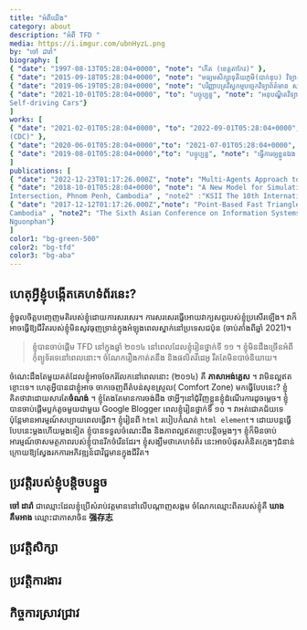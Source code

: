 ```yaml
---  
title: "អំពីយើង"  
category: about  
description: "អំពី TFD "  
media: https://i.imgur.com/ubnHyzL.png
by: "ចៅ ដារ៉ា"
biography: [
{ "date": "1997-08-13T05:28:04+0000", "note": "កើត (ខេត្តតាកែវ)" },
{ "date": "2015-09-18T05:28:04+0000", "note": "មធ្យមសិក្សាទុតិយភូមិ(បាក់ឌុប) វិទ្យាល័យច្បារអំពៅ"},
{ "date": "2019-06-19T05:28:04+0000", "note": "បរិញ្ញាបត្រវិស្វកម្មបច្ចេកវិទ្យាព័ត៌មាន សាកលវិទ្យាល័យភូមិន្ទភ្នំពេញ" , "note2":"ប្រធានបទស្រាវជ្រាវ Modelling and Simulation of Fluid Particles Inside a Room"},
{ "date": "2021-10-01T05:28:04+0000", "to": "បច្ចុប្បន្ន", "note": "អនុបណ្ឌិតវិទ្យាសាស្រ្តទិន្នន័យ សាកលវិទ្យាល័យនីហ្កាតា ជប៉ុន" , "note2":"ប្រធានបទស្រាវជ្រាវ Applying Multi-Agent Reinforcement Learning for Negotiation Tasks for
Self-driving Cars"}
]
works: [
{ "date": "2021-02-01T05:28:04+0000", "to": "2022-09-01T05:28:04+0000", "note": "Contracted System Developer, ក្រុមប្រឹក្សាអភិវឌ្ឍន៍កម្ពុជា
(CDC)" },
{ "date": "2020-06-01T05:28:04+0000","to": "2021-07-01T05:28:04+0000", "note": "អ្នកដឹកនាំគម្រោង, Inklusivity, ភ្នំពេញ"},
{ "date": "2019-08-01T05:28:04+0000","to": "បច្ចុប្បន្ន", "note": "ធ្វើការឲ្យខ្លួនឯង (Freelance)" },
]
publications: [
{ "date": "2022-12-23T01:17:26.000Z", "note": "Multi-Agents Approach to Autonomous Vehicles in Intersection Crossing" , "note2":"Niigata University Student Branch 13th Student Research Presentation Exchange Meeting" , "note3" : "Kheang Kim Ang, Tatsuya Yamazaki" },
{ "date": "2018-10-01T05:28:04+0000", "note": "A New Model for Simulating and Evaluating Congestion Cause at Signalized
Intersection, Phnom Penh, Cambodia" , "note2" :"KSII The 10th International Conference on Internet (ICONI) 2018." , "note3": "KimAng Kheang, Sokchea Kor, Sovila Srun"},
{ "date": "2017-12-12T01:17:26.000Z","note": "Point-Based Fast Triangle-Triangle Intersection Detection, Phnom Penh,
Cambodia" , "note2": "The Sixth Asian Conference on Information Systems (ACIS) 2017." , "note3" :"Vichear Keo Ouk, KimAng Kheang, Seihakrith Tan, Sokha Heng, Pheakdey
Nguonphan"}
]
color1: "bg-green-500"
color2: "bg-tfd"
color3: "bg-aba"
--- 
```

## ហេតុអ្វីខ្ញុំបង្កើតគេហទំព័រនេះ?


ខ្ញុំចូលចិត្តបញ្ចេញមតិរបស់ខ្ញុំដោយការសរសេរ។ ការសរសេរធ្វើអោយវាក្យសព្ទរបស់ខ្ញុំប្រសើរឡើង។ វាក៏អាចធ្វើឱ្យជីវិតរបស់ខ្ញុំមិនសូវធុញទ្រាន់ក្នុងអំឡុងពេលស្នាក់នៅប្រទេសជប៉ុន (ចាប់តាំងពីឆ្នាំ 2021)។

>ខ្ញុំបានចាប់ផ្តើម TFD នៅក្នុងឆ្នាំ ២០១៤ នៅពេលដែលខ្ញុំរៀនថ្នាក់ទី ១១ ។ ខ្ញុំមិនដឹងច្រើនអំពីកុំព្យូទ័រទេនៅពេលនោះ។ ចំណែករឿងកាត់តនឹង និងផលិតវីដេអូ រឹតតែមិនបាច់និយាយ។

ចំណេះដឹងតែមួយគត់ដែលខ្ញុំអាចចែករំលែកនៅពេលនោះ (២០១៤) គឺ **ភាសាអង់គ្លេស** ។ វាមិនល្អឥតខ្ចោះទេ។ ហេតុ​អ្វី​បាន​ជា​ខ្ញុំ​អាច ចាក​ចេញ​ពី​តំបន់​សុខ​ស្រួល( Comfort Zone) មកធ្វេីបែបនេះ? ខ្ញុំគិតថាវាដោយសារតែ**ចំណង់** ។ ខ្ញុំតែងតែមានការចង់ដឹង ថាអ្វីៗនៅជុំវិញខ្លួនខ្ញុំដំណើរការដូចម្តេច។ ខ្ញុំបានចាប់ផ្តើមប្លក់តូចមួយជាមួយ Google Blogger  ពេលខ្ញុំរៀនថ្នាក់ទី ១០ ។ វាអត់ជោគជ័យទេ ប៉ុន្តែមានអារម្មណ៍សប្បាយពេលធ្វើវា។ ខ្ញុំរៀនពី `html` របៀបកំណត់ `html element`។ ដោយបន្តធ្វើបែបនេះម្តងហើយម្តងទៀត ខ្ញុំបានទទួលចំណេះដឹង និងភាពល្អឥតខ្ចោះបន្តិចម្តងៗ។ ខ្ញុំ​ក៏​មិន​ចាប់អារម្មណ៍ថាសមត្ថភាពរបស់ខ្ញុំបានរីកចំរើនដែរ។ ខ្ញុំសង្ឃឹមថាគេហទំព័រ នេះអាចបំផុសគំនិតក្មេងៗជំនាន់ក្រោយឱ្យស្វែងរកការអភិវឌ្ឍន៍ជាវិជ្ជមានក្នុងជីវិត។

## ប្រវត្តិរបស់ខ្ញុំបន្តិចបន្ទួច

**ចៅ ដារ៉ា** ជាឈ្មោះដែលខ្ញុំប្រើសំរាប់វត្តមាននៅលើបណ្តាញសង្គម ចំណែកឈ្មោះពិតរបស់ខ្ញុំគឺ **ឃាង គឹមអាង** ឈ្មោះជាភាសាចិន **强存志** 

## ប្រវត្តិសិក្សា

<my-timeline :biography="biography" :color="color1"></my-timeline>

## ប្រវត្តិការងារ

<my-timeline :biography="works" :color="color2"></my-timeline>

## កិច្ចការស្រាវជ្រាវ

<my-timeline :biography="publications" :color="color3"></my-timeline>

  
